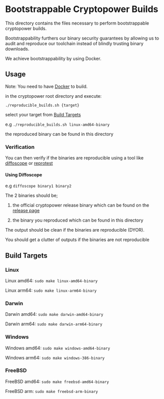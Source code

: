 # Bootstrappable Cryptopower Builds

This directory contains the files necessary to perform bootstrappable cryptopower builds.

Bootstrappability furthers our binary security guarantees by allowing us to audit and reproduce our toolchain instead of blindly trusting binary downloads.

We achieve bootstrappability by using Docker.

## Usage

Note: You need to have [Docker](https://www.docker.com/) to build.

in the cryptopower root directory and execute:

`./reproducible_builds.sh {target}`

select your target from [Build Targets](https://github.com/crypto-power/cryptopower/tree/master/reproduciblebuilds#build-targets)

e.g `./reproducible_builds.sh linux-amd64-binary`

the reproduced binary can be found in this directory

### Verification

You can then verify if the binaries are reproducible using a tool like [diffoscope](https://diffoscope.org/) or [reprotest](https://salsa.debian.org/reproducible-builds/reprotest)

#### Using Diffoscope

e.g `diffoscope binary1 binary2`

The 2 binaries should be; 

1. the official cryptopower release binary which can be found on the [release page](https://github.com/crypto-power/cryptopower/releases) 

2. the binary you reproduced which can be found in this directory

The output should be clean if the binaries are reproducible (DYOR).

You should get a clutter of outputs if the binaries are not reproducible

## Build Targets

### Linux

Linux amd64:
`sudo make linux-amd64-binary`

Linux arm64:
`sudo make linux-arm64-binary`

### Darwin

Darwin amd64:
`sudo make darwin-amd64-binary`

Darwin arm64:
`sudo make darwin-arm64-binary`

### Windows

Windows amd64:
`sudo make windows-amd64-binary`

Windows arm64:
`sudo make windows-386-binary`

### FreeBSD

FreeBSD amd64:
`sudo make freebsd-amd64-binary`

FreeBSD arm:
`sudo make freebsd-arm-binary`